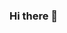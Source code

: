 ### Hi there 👋

<!--
**bjork-dev/bjork-dev** is a ✨ _special_ ✨ repository because its `README.md` (this file) appears on your GitHub profile.

[![Liams GitHub stats](https://github-readme-stats.vercel.app/api?username=bjork-dev)](https://github.com/bjork-dev/bjork-dev)

